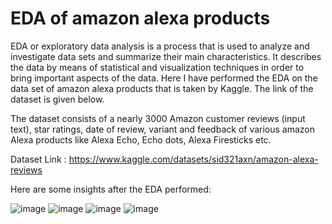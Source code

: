 # EDA of amazon alexa products
EDA or exploratory data analysis is a process that is used to analyze and investigate data sets and summarize their main characteristics. It describes the data by means of statistical and visualization techniques in order to bring important aspects of the data. Here I have performed the EDA on the data set of amazon alexa products that is taken by Kaggle. The link of the dataset is given below.

The dataset consists of a nearly 3000 Amazon customer reviews (input text), star ratings, date of review, variant and feedback of various amazon Alexa products like Alexa Echo, Echo dots, Alexa Firesticks etc.

Dataset Link : https://www.kaggle.com/datasets/sid321axn/amazon-alexa-reviews

Here are some insights after the EDA performed:

![image](https://github.com/khushi-242k02/EDA-amazon-alexa-products/assets/171707244/398b91b0-d3ab-440f-8e25-afc89c31c59f)
![image](https://github.com/khushi-242k02/EDA-amazon-alexa-products/assets/171707244/40b94332-2e29-4c68-82af-9c3b34c246b4)
![image](https://github.com/khushi-242k02/EDA-amazon-alexa-products/assets/171707244/2c3cb0ff-2fb3-47ce-980d-15b283a43778)
![image](https://github.com/khushi-242k02/EDA-amazon-alexa-products/assets/171707244/3175aed9-5954-4a7a-a76a-c128dcab0e88)


